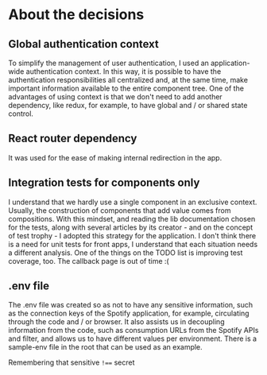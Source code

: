# About the decisions

## Global authentication context

To simplify the management of user authentication, I used an application-wide authentication context. In this way, it is possible to have the authentication responsibilities all centralized and, at the same time, make important information available to the entire component tree.
One of the advantages of using context is that we don't need to add another dependency, like redux, for example, to have global and / or shared state control.


## React router dependency

It was used for the ease of making internal redirection in the app.


## Integration tests for components only


I understand that we hardly use a single component in an exclusive context. Usually, the construction of components that add value comes from compositions. With this mindset, and reading the lib documentation chosen for the tests, along with several articles by its creator - and on the concept of test trophy - I adopted this strategy for the application.
I don't think there is a need for unit tests for front apps, I understand that each situation needs a different analysis.
One of the things on the TODO list is improving test coverage, too. The callback page is out of time :(


## .env file

The .env file was created so as not to have any sensitive information, such as the connection keys of the Spotify application, for example, circulating through the code and / or browser.
It also assists us in decoupling information from the code, such as consumption URLs from the Spotify APIs and filter, and allows us to have different values per environment.
There is a sample-env file in the root that can be used as an example.

Remembering that sensitive `!==` secret






